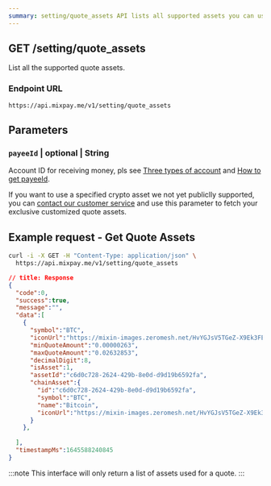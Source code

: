 ```yaml
---
summary: setting/quote_assets API lists all supported assets you can use as the payment's quote assets.
---
```


## GET /setting/quote_assets

List all the supported quote assets.

### Endpoint URL

```
https://api.mixpay.me/v1/setting/quote_assets
```

## Parameters

### `payeeId` | optional | String

Account ID for receiving money, pls see [Three types of account](https://mixpay.me/developers/guides/integration-verview#three-types-of-account) and [How to get payeeId](https://mixpay.me/developers/guides/integration-verview#payee-id).

If you want to use a specified crypto asset we not yet publiclly supported, you can [contact our customer service](https://mixpay.me/developers/guides/contact-customer-service) and use this parameter to fetch your exclusive customized quote assets.

## Example request - Get Quote Assets

```bash
curl -i -X GET -H "Content-Type: application/json" \
  https://api.mixpay.me/v1/setting/quote_assets
```

```json
// title: Response
{
  "code":0,
  "success":true,
  "message":"",
  "data":[
    {
      "symbol":"BTC",
      "iconUrl":"https://mixin-images.zeromesh.net/HvYGJsV5TGeZ-X9Ek3FEQohQZ3fE9LBEBGcOcn4c4BNHovP4fW4YB97Dg5LcXoQ1hUjMEgjbl1DPlKg1TW7kK6XP=s128",
      "minQuoteAmount":"0.00000263",
      "maxQuoteAmount":"0.02632853",
      "decimalDigit":8,
      "isAsset":1,
      "assetId":"c6d0c728-2624-429b-8e0d-d9d19b6592fa",
      "chainAsset":{
        "id":"c6d0c728-2624-429b-8e0d-d9d19b6592fa",
        "symbol":"BTC",
        "name":"Bitcoin",
        "iconUrl":"https://mixin-images.zeromesh.net/HvYGJsV5TGeZ-X9Ek3FEQohQZ3fE9LBEBGcOcn4c4BNHovP4fW4YB97Dg5LcXoQ1hUjMEgjbl1DPlKg1TW7kK6XP=s128"
      }
    },
    
  ],
  "timestampMs":1645588240845
}
```

:::note
This interface will only return a list of assets used for a quote.
:::
